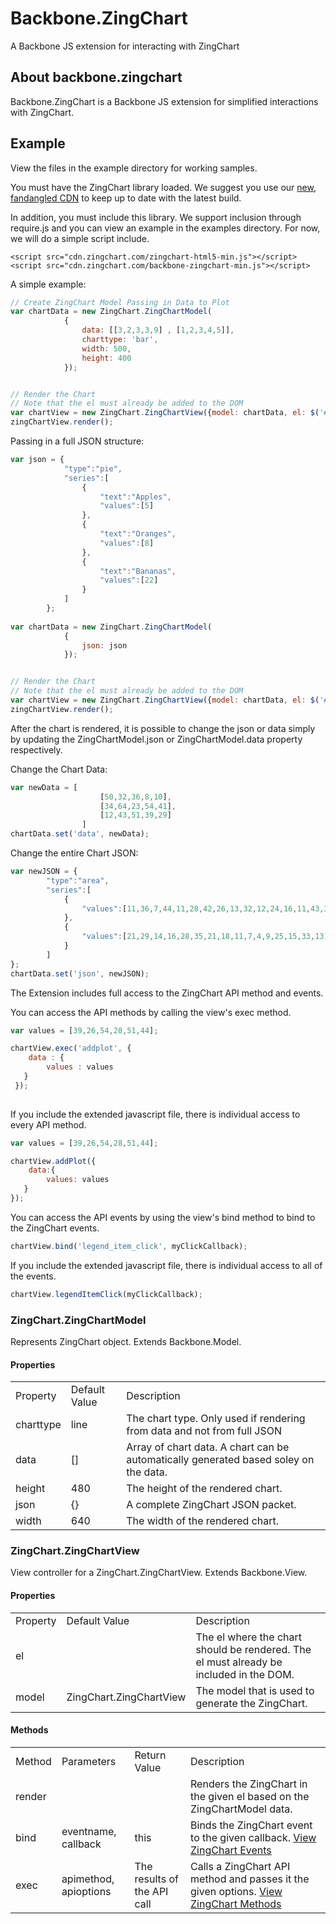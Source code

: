 Backbone.ZingChart
===================

A Backbone JS extension for interacting with ZingChart

## About backbone.zingchart

Backbone.ZingChart is a Backbone JS extension for simplified interactions with ZingChart.  

## Example

View the files in the example directory for working samples.

You must have the ZingChart library loaded. We suggest you use our [new, fandangled CDN](http://cdn.zingchart.com/) to keep up to date with the latest build.

In addition, you must include this library.  We support inclusion through require.js and you can view an example in the examples directory.  For now, we will do a simple script include.

```
<script src="cdn.zingchart.com/zingchart-html5-min.js"></script>
<script src="cdn.zingchart.com/backbone-zingchart-min.js"></script>
```

A simple example:

```javascript
// Create ZingChart Model Passing in Data to Plot
var chartData = new ZingChart.ZingChartModel(
            {
                data: [[3,2,3,3,9] , [1,2,3,4,5]],
                charttype: 'bar',
                width: 500,
                height: 400
            });


// Render the Chart
// Note that the el must already be added to the DOM
var chartView = new ZingChart.ZingChartView({model: chartData, el: $('#chartDiv')});
zingChartView.render();
```
Passing in a full JSON structure:

```javascript
var json = {    
            "type":"pie",
            "series":[
                {
                    "text":"Apples",
                    "values":[5]
                },
                {
                    "text":"Oranges",
                    "values":[8]
                },
                {
                    "text":"Bananas",
                    "values":[22]
                }
            ]
        };
        
var chartData = new ZingChart.ZingChartModel(
            {
                json: json
            });


// Render the Chart
// Note that the el must already be added to the DOM
var chartView = new ZingChart.ZingChartView({model: chartData, el: $('#chartDiv')});
zingChartView.render();


```

After the chart is rendered, it is possible to change the json or data simply by updating the ZingChartModel.json or ZingChartModel.data property respectively.

Change the Chart Data:

```javascript
var newData = [
					[50,32,36,8,10],
					[34,64,23,54,41],
					[12,43,51,39,29]
				]
chartData.set('data', newData);

```

Change the entire Chart JSON:

```javascript
var newJSON = {
		"type":"area",
    	"series":[
        	{
            	"values":[11,36,7,44,11,28,42,26,13,32,12,24,16,11,43,39]
        	},
        	{
            	"values":[21,29,14,16,28,35,21,18,11,7,4,9,25,15,33,13]
        	}
    	]
};  
chartData.set('json', newJSON);

```

The Extension includes full access to the ZingChart API method and events.  

You can access the API methods by calling the view's exec method.  

```javascript
var values = [39,26,54,28,51,44];

chartView.exec('addplot', {
	data : {
   		values : values
   }
 });
  
```

If you include the extended javascript file, there is individual access to every API method.

```javascript
var values = [39,26,54,28,51,44];

chartView.addPlot({
	data:{
   		values: values
   }
});

```

You can access the API events by using the view's bind method to bind to the ZingChart events.

```javascript
chartView.bind('legend_item_click', myClickCallback);

```


If you include the extended javascript file, there is individual access to all of the events.

```javascript
chartView.legendItemClick(myClickCallback);
```

### ZingChart.ZingChartModel
Represents ZingChart object. Extends Backbone.Model.
                
#### Properties
<table>
	<tr>
		<td>Property</td><td>Default Value</td><td>Description</td>
	</tr>
	<tr>
		<td>charttype</td>
		<td>line</td>
		<td>The chart type.  Only used if rendering from data and not from full JSON</td>
	</tr>
	<tr>
		<td>data</td>
		<td>[]</td>
		<td>Array of chart data.  A chart can be automatically generated based soley on the data.</td>
	</tr>
	<tr>
		<td>height</td>
		<td>480</td>
		<td>The height of the rendered chart.</td>
	</tr>
	<tr>
		<td>json</td>
		<td>{}</td>
		<td>A complete ZingChart JSON packet.</td>
	</tr>
    <tr>
		<td>width</td>
		<td>640</td>
		<td>The width of the rendered chart.</td>
	</tr>
</table>

### ZingChart.ZingChartView

View controller for a ZingChart.ZingChartView. Extends Backbone.View.

#### Properties

<table>
	<tr>
		<td>Property</td>
		<td>Default Value</td>
		<td>Description</td>
	</tr>
	<tr>
		<td>el</td>
		<td></td>
		<td>The el where the chart should be rendered.  The el must already be included in the DOM.</td>
	</tr>
    <tr>
		<td>model</td>
		<td>ZingChart.ZingChartView</td>
		<td>The model that is used to generate the ZingChart.</td>
	</tr>
	
</table>


#### Methods
<table>
	<tr>
		<td>Method</td>
		<td>Parameters</td>
		<td>Return Value</td>
		<td>Description</td>
	</tr>
	<tr>
		<td>render</td>
		<td></td>
		<td></td>
		<td>Renders the ZingChart in the given el based on the ZingChartModel data.</td>
	</tr>
	<tr>
		<td>bind</td>
		<td>eventname, callback</td>
		<td>this</td>
		<td>Binds the ZingChart event to the given callback.  <a href="http://www.zingchart.com/docs/api/api-events/">View ZingChart Events</a> </td>
	</tr>
	<tr>
		<td>exec</td>
		<td>apimethod, apioptions</td>
		<td>The results of the API call</td>
		<td>Calls a ZingChart API method and passes it the given options.  <a href="http://www.zingchart.com/docs/api/api-methods/">View ZingChart Methods</a> </td>
	</tr>
	
</table>
